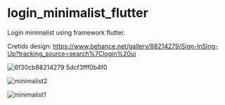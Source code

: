 # login_minimalist_flutter

Login minimalist using framework flutter.

Cretids design: https://www.behance.net/gallery/88214279/Sign-InSing-Up?tracking_source=search%7Clogin%20ui

![6f30cb88214279 5dcf3fff0b4f0](https://user-images.githubusercontent.com/54786785/75627922-397d2d80-5bb3-11ea-8723-5e1fa66190de.png)

![minimalist2](https://user-images.githubusercontent.com/54786785/75636744-2775ac00-5c00-11ea-9421-ba1f32f2243f.jpeg)

![minimalist1](https://user-images.githubusercontent.com/54786785/75636732-09a84700-5c00-11ea-99f4-300b8886d175.jpeg)

